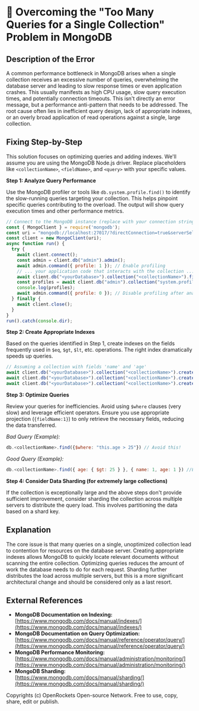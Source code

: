 # 🐞 Overcoming the "Too Many Queries for a Single Collection" Problem in MongoDB


## Description of the Error

A common performance bottleneck in MongoDB arises when a single collection receives an excessive number of queries, overwhelming the database server and leading to slow response times or even application crashes. This usually manifests as high CPU usage, slow query execution times, and potentially connection timeouts. This isn't directly an error message, but a performance anti-pattern that needs to be addressed.  The root cause often lies in inefficient query design, lack of appropriate indexes, or an overly broad application of read operations against a single, large collection.


## Fixing Step-by-Step

This solution focuses on optimizing queries and adding indexes. We'll assume you are using the MongoDB Node.js driver.  Replace placeholders like `<collectionName>`, `<fieldName>`, and `<query>` with your specific values.

**Step 1: Analyze Query Performance**

Use the MongoDB profiler or tools like `db.system.profile.find()` to identify the slow-running queries targeting your collection. This helps pinpoint specific queries contributing to the overload.  The output will show query execution times and other performance metrics.

```javascript
// Connect to the MongoDB instance (replace with your connection string)
const { MongoClient } = require('mongodb');
const uri = "mongodb://localhost:27017/?directConnection=true&serverSelectionTimeoutMS=2000&appName=admin";
const client = new MongoClient(uri);
async function run() {
  try {
    await client.connect();
    const admin = client.db("admin").admin();
    await admin.command({ profile: 1 }); // Enable profiling
    // ... your application code that interacts with the collection ...
    await client.db("<yourDatabase>").collection("<collectionName>").find({}).toArray()
    const profiles = await client.db("admin").collection("system.profile").find({}).sort({ ts: -1 }).limit(10).toArray();
    console.log(profiles);
    await admin.command({ profile: 0 }); // Disable profiling after analysis
  } finally {
    await client.close();
  }
}
run().catch(console.dir);
```


**Step 2: Create Appropriate Indexes**

Based on the queries identified in Step 1, create indexes on the fields frequently used in `$eq`, `$gt`, `$lt`, etc. operations.  The right index dramatically speeds up queries.

```javascript
// Assuming a collection with fields 'name' and 'age'
await client.db("<yourDatabase>").collection("<collectionName>").createIndex({ name: 1 }); // Ascending index on 'name'
await client.db("<yourDatabase>").collection("<collectionName>").createIndex({ age: -1 }); // Descending index on 'age'
await client.db("<yourDatabase>").collection("<collectionName>").createIndex({ name: 1, age: -1}); // Compound index
```


**Step 3: Optimize Queries**

Review your queries for inefficiencies.  Avoid using `$where` clauses (very slow) and leverage efficient operators.  Ensure you use appropriate projection (`{fieldName:1}`) to only retrieve the necessary fields, reducing the data transferred.

*Bad Query (Example):*
```javascript
db.<collectionName>.find({$where: "this.age > 25"}) // Avoid this!
```

*Good Query (Example):*
```javascript
db.<collectionName>.find({ age: { $gt: 25 } }, { name: 1, age: 1 }) //Efficient and specific
```


**Step 4: Consider Data Sharding (for extremely large collections)**

If the collection is exceptionally large and the above steps don't provide sufficient improvement, consider sharding the collection across multiple servers to distribute the query load.  This involves partitioning the data based on a shard key.


## Explanation

The core issue is that many queries on a single, unoptimized collection lead to contention for resources on the database server. Creating appropriate indexes allows MongoDB to quickly locate relevant documents without scanning the entire collection.  Optimizing queries reduces the amount of work the database needs to do for each request. Sharding further distributes the load across multiple servers, but this is a more significant architectural change and should be considered only as a last resort.


## External References

* **MongoDB Documentation on Indexing:** [https://www.mongodb.com/docs/manual/indexes/](https://www.mongodb.com/docs/manual/indexes/)
* **MongoDB Documentation on Query Optimization:** [https://www.mongodb.com/docs/manual/reference/operator/query/](https://www.mongodb.com/docs/manual/reference/operator/query/)
* **MongoDB Performance Monitoring:** [https://www.mongodb.com/docs/manual/administration/monitoring/](https://www.mongodb.com/docs/manual/administration/monitoring/)
* **MongoDB Sharding:** [https://www.mongodb.com/docs/manual/sharding/](https://www.mongodb.com/docs/manual/sharding/)


Copyrights (c) OpenRockets Open-source Network. Free to use, copy, share, edit or publish.

